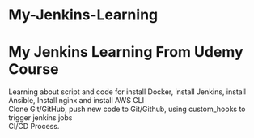 # My-Jenkins-Learning

# My Jenkins Learning From Udemy Course 
Learning about script and code for install Docker, install Jenkins, install Ansible, Install nginx and install AWS CLI \
Clone Git/GitHub, push new code to Git/Github, using custom_hooks to trigger jenkins jobs \
CI/CD Process.
